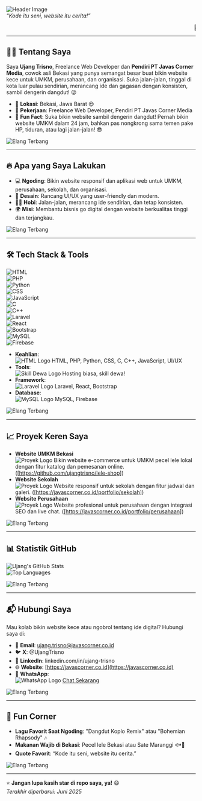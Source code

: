 

![Header Image](https://javascorner.co.id/images/1024/12921889/JavasCorner1.png)  
*“Kode itu seni, website itu cerita!”*

<marquee behavior="scroll" direction="left">🐍 Ular Berjalan: Ujang Trisno, Developer Keren dari Bekasi! 🐍</marquee>

---

## 🧑‍💻 Tentang Saya
Saya **Ujang Trisno**, Freelance Web Developer dan **Pendiri PT Javas Corner Media**, cowok asli Bekasi yang punya semangat besar buat bikin website kece untuk UMKM, perusahaan, dan organisasi. Suka jalan-jalan, tinggal di kota luar pulau sendirian, merancang ide dan gagasan dengan konsisten, sambil dengerin dangdut! 😝  
- 📍 **Lokasi**: Bekasi, Jawa Barat 😌  
- 💼 **Pekerjaan**: Freelance Web Developer, Pendiri PT Javas Corner Media  
- 🌟 **Fun Fact**: Suka bikin website sambil dengerin dangdut! Pernah bikin website UMKM dalam 24 jam, bahkan pas nongkrong sama temen pake HP, tiduran, atau lagi jalan-jalan! 😎  

![Elang Terbang](https://source.unsplash.com/random/300x100/?eagle)  

---

## 🔥 Apa yang Saya Lakukan
- 💻 **Ngoding**: Bikin website responsif dan aplikasi web untuk UMKM, perusahaan, sekolah, dan organisasi.  
- 🎨 **Desain**: Rancang UI/UX yang user-friendly dan modern.  
- 🚶‍♂️ **Hobi**: Jalan-jalan, merancang ide sendirian, dan tetap konsisten.  
- 🌍 **Misi**: Membantu bisnis go digital dengan website berkualitas tinggi dan terjangkau.  

![Elang Terbang](https://source.unsplash.com/random/300x100/?eagle)  

---

## 🛠️ Tech Stack & Tools
![HTML](https://img.shields.io/badge/HTML5-E34F26?style=flat&logo=html5&logoColor=white)  
![PHP](https://img.shields.io/badge/PHP-777BB4?style=flat&logo=php&logoColor=white)  
![Python](https://img.shields.io/badge/Python-3776AB?style=flat&logo=python&logoColor=white)  
![CSS](https://img.shields.io/badge/CSS3-1572B6?style=flat&logo=css3&logoColor=white)  
![JavaScript](https://img.shields.io/badge/JavaScript-F7DF1E?style=flat&logo=javascript&logoColor=black)  
![C](https://img.shields.io/badge/C-A8B9CC?style=flat&logo=c&logoColor=black)  
![C++](https://img.shields.io/badge/C++-00599C?style=flat&logo=c%2B%2B&logoColor=white)  
![Laravel](https://img.shields.io/badge/Laravel-FF2D20?style=flat&logo=laravel&logoColor=white)  
![React](https://img.shields.io/badge/React-61DAFB?style=flat&logo=react&logoColor=black)  
![Bootstrap](https://img.shields.io/badge/Bootstrap-7952B3?style=flat&logo=bootstrap&logoColor=white)  
![MySQL](https://img.shields.io/badge/MySQL-4479A1?style=flat&logo=mysql&logoColor=white)  
![Firebase](https://img.shields.io/badge/Firebase-FFCA28?style=flat&logo=firebase&logoColor=black)  

- **Keahlian**:  
  ![HTML Logo](https://source.unsplash.com/random/50x50/?html) HTML, PHP, Python, CSS, C, C++, JavaScript, UI/UX  
- **Tools**:  
  ![Skill Dewa Logo](https://source.unsplash.com/random/50x50/?god) Hosting biasa, skill dewa!  
- **Framework**:  
  ![Laravel Logo](https://source.unsplash.com/random/50x50/?laravel) Laravel, React, Bootstrap  
- **Database**:  
  ![MySQL Logo](https://source.unsplash.com/random/50x50/?database) MySQL, Firebase  

![Elang Terbang](https://source.unsplash.com/random/300x100/?eagle)  

---

## 📈 Proyek Keren Saya
- **Website UMKM Bekasi**  
  ![Proyek Logo](https://source.unsplash.com/random/50x50/?website) Bikin website e-commerce untuk UMKM pecel lele lokal dengan fitur katalog dan pemesanan online. ([https://github.com/ujangtrisno/lele-shop])  
- **Website Sekolah**  
  ![Proyek Logo](https://source.unsplash.com/random/50x50/?school) Website responsif untuk sekolah dengan fitur jadwal dan galeri. ([https://javascorner.co.id/portfolio/sekolah])  
- **Website Perusahaan**  
  ![Proyek Logo](https://source.unsplash.com/random/50x50/?business) Website profesional untuk perusahaan dengan integrasi SEO dan live chat. ([https://javascorner.co.id/portfolio/perusahaan])  

![Elang Terbang](https://source.unsplash.com/random/300x100/?eagle)  

---

## 📊 Statistik GitHub
![Ujang's GitHub Stats](https://github-readme-stats.vercel.app/api?username=ujangtrisno&show_icons=true&theme=radical)  
![Top Languages](https://github-readme-stats.vercel.app/api/top-langs/?username=ujangtrisno&layout=compact&theme=radical)  

![Elang Terbang](https://source.unsplash.com/random/300x100/?eagle)  

---

## 📬 Hubungi Saya
Mau kolab bikin website kece atau ngobrol tentang ide digital? Hubungi saya di:  
- 📧 **Email**: ujang.trisno@javascorner.co.id  
- 🐦 **X**: @UjangTrisno  
- 💼 **LinkedIn**: linkedin.com/in/ujang-trisno  
- 🌐 **Website**: [https://javascorner.co.id](https://javascorner.co.id)  
- 📱 **WhatsApp**:  
  ![WhatsApp Logo](https://source.unsplash.com/random/50x50/?whatsapp) [Chat Sekarang](https://wa.me/+6285156581395)  

![Elang Terbang](https://source.unsplash.com/random/300x100/?eagle)  

---

## 🎉 Fun Corner
- **Lagu Favorit Saat Ngoding**: "Dangdut Koplo Remix" atau "Bohemian Rhapsody" 🎶  
- **Makanan Wajib di Bekasi**: Pecel lele Bekasi atau Sate Maranggi 🐟🍗  
- **Quote Favorit**: “Kode itu seni, website itu cerita.”  

![Elang Terbang](https://source.unsplash.com/random/300x100/?eagle)  

---

⭐ **Jangan lupa kasih star di repo saya, ya!** 😄  
*Terakhir diperbarui: Juni 2025*
